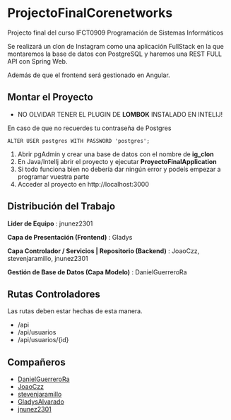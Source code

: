 # ProjectoFinalCorenetworks
Projecto final del curso IFCT0909 Programación de Sistemas Informáticos

Se realizará un clon de Instagram como una aplicación FullStack en la que montaremos
la base de datos con PostgreSQL y haremos una REST FULL API con Spring Web.

Además de que el frontend será gestionado en Angular.

## Montar el Proyecto

* NO OLVIDAR TENER EL PLUGIN DE **LOMBOK** INSTALADO EN INTELIJ!

En caso de que no recuerdes tu contraseña de Postgres
```
ALTER USER postgres WITH PASSWORD 'postgres';
```
1. Abrir pgAdmin y crear una base de datos con el nombre de **ig_clon**
2. En Java/IntelIj abrir el proyecto y ejecutar **ProyectoFinalApplication**
3. Si todo funciona bien no debería dar ningún error y podeís empezar a programar vuestra parte
4. Acceder al proyecto en http://localhost:3000

## Distribución del Trabajo

**Lider de Equipo** : jnunez2301

**Capa de Presentación (Frontend)** : Gladys

**Capa Controlador / Servicios | Repositorio (Backend)** : JoaoCzz, stevenjaramillo, jnunez2301

**Gestión de Base de Datos (Capa Modelo)** : DanielGuerreroRa

## Rutas Controladores

Las rutas deben estar hechas de esta manera.

* /api
* /api/usuarios
* /api/usuarios/{id}


## Compañeros

* [DanielGuerreroRa](https://github.com/DanielGuerreroRa)
* [JoaoCzz](https://github.com/JoaoCzz)
* [stevenjaramillo](https://github.com/stevenjaramillo)
* [GladysAlvarado](https://github.com/GladysAlvarado)
* [jnunez2301](https://github.com/jnunez2301)
